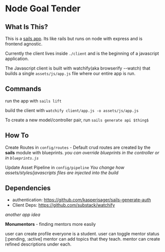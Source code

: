 # Node Goal Tender

## What Is This?
This is a [sails app](http://sailsjs.org). Its like rails but runs on node with express and is frontend agnostic. 

Currently the client lives inside `./client` and is the beginning of a javascript application. 

The Javascript client is built with watchify(aka browserify --watch) that builds a single `assets/js/app.js` file where our entire app is run. 

## Commands

run the app with `sails lift`

build the client with `watchify client/app.js -o assets/js/app.js`

To create a new model/controller pair, run `sails generate api $thing$`


## How To

Create Routes in `config/routes` - Default crud routes are created by the **sails** module with blueprints. 
*you can override blueprints in the controller or in `blueprints.js`*

Update Asset Pipeline in `config/pipeline` 
*You change how assets/styles/javascripts files are injected into the build*  
 


## Dependencies

* authentication: https://github.com/kasperisager/sails-generate-auth
* Client Deps: https://github.com/substack/watchify



*another app idea*

**Monumentors** - finding mentors more easily

user can create profile
everyone is a student.
user can toggle mentor status [:pending, :active]
mentor can add topics that they teach.
mentor can create refined descriptions under each.
